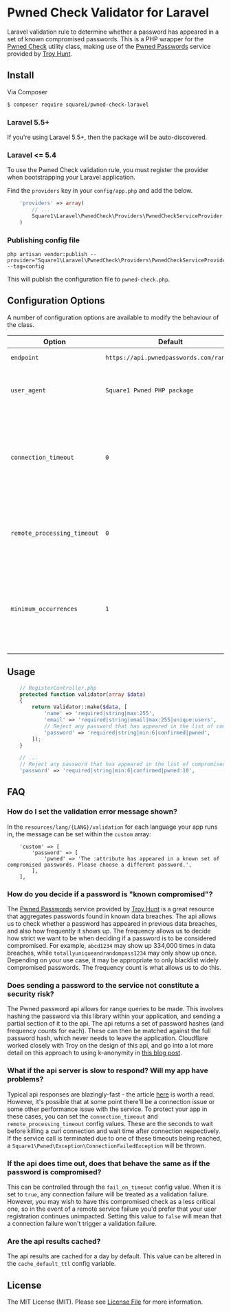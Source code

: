 # Pwned Check Validator for Laravel

Laravel validation rule to determine whether a password has appeared in a set of known compromised passwords. This is a PHP wrapper for the [Pwned Check](https://github.com/square1-io/pwned-check) utility class, making use of the [Pwned Passwords](https://haveibeenpwned.com/Passwords) service provided by [Troy Hunt](https://www.troyhunt.com/).


## Install

Via Composer

``` bash
$ composer require square1/pwned-check-laravel
```

### Laravel 5.5+
If you're using Laravel 5.5+, then the package will be auto-discovered.

### Laravel <= 5.4

To use the Pwned Check validation rule, you must register the provider when bootstrapping your Laravel application.

Find the `providers` key in your `config/app.php` and add the below.

```php
    'providers' => array(
        // ...
        Square1\Laravel\PwnedCheck\Providers\PwnedCheckServiceProvider::class,
    )
```

### Publishing config file

```
php artisan vendor:publish --provider="Square1\Laravel\PwnedCheck\Providers\PwnedCheckServiceProvider" --tag=config
```

This will publish the configuration file to `pwned-check.php`.


## Configuration Options

A number of configuration options are available to modify the behaviour of the class.

| Option | Default | Comment |
|--------|---------|---------|
| `endpoint` | `https://api.pwnedpasswords.com/range/` | Service endpoint url |
| `user_agent` | `Square1 Pwned PHP package` | User agent to use - api calls without a user agent are rejected |
| `connection_timeout` | `0` | Initial curl connection limit (0 for off). If connection takes longer than X seconds to establish, it's terminated |
| `remote_processing_timeout` | `0` | Number of seconds after which to kill a slow-responding connection (0 for off) |
| `minimum_occurrences` | `1` | Minimum number of times a password needs to appear in breaches before being considered compromised |


## Usage

``` php
    // RegisterController.php
    protected function validator(array $data)
    {
        return Validator::make($data, [
            'name' => 'required|string|max:255',
            'email' => 'required|string|email|max:255|unique:users',
            // Reject any password that has appeared in the list of compromised ones
            'password' => 'required|string|min:6|confirmed|pwned',
        ]);
    }

    // ...
    // Reject any password that has appeared in the list of compromised ones more than ten times
    'password' => 'required|string|min:6|confirmed|pwned:10',

```


## FAQ

### How do I set the validation error message shown?

In the `resources/lang/{LANG}/validation` for each language your app runs in, the message can be set within the `custom` array:

```
    'custom' => [
        'password' => [
            'pwned' => 'The :attribute has appeared in a known set of compromised passwords. Please choose a different password.',
        ],
    ],
```

### How do you decide if a password is "known compromised"?

The [Pwned Passwords](https://haveibeenpwned.com/Passwords) service provided by [Troy Hunt](https://www.troyhunt.com/) is a great resource that aggregates passwords found in known data breaches. The api allows us to check whether a password has appeared in previous data breaches, and also how frequently it shows up. The frequency allows us to decide how strict we want to be when deciding if a password is to be considered compromised. For example, `abcd1234` may show up 334,000 times in data breaches, while `totallyuniqueandrandompass1234` may only show up once. Depending on your use case, it may be appropriate to only blacklist widely compromised passwords. The frequency count is what allows us to do this.


### Does sending a password to the service not constitute a security risk?

The Pwned password api allows for range queries to be made. This involves hashing the password via this library within your application, and sending a partial section of it to the api. The api returns a set of password hashes (and frequency counts for each). These can then be matched against the full password hash, which never needs to leave the application. Cloudflare worked closely with Troy on the design of this api, and go into a lot more detail on this approach to using k-anonymity in [this blog post](https://blog.cloudflare.com/validating-leaked-passwords-with-k-anonymity/).


### What if the api server is slow to respond? Will my app have problems?

Typical api responses are blazingly-fast - the article [here](https://www.troyhunt.com/i-wanna-go-fast-why-searching-through-500m-pwned-passwords-is-so-quick/) is worth a read. However, it's possible that at some point there'll be a connection issue or some other performance issue with the service. To protect your app in these cases, you can set the `connection_timeout` and `remote_processing_timeout` config values. These are the seconds to wait before killing a curl connection and wait time after connection respectively. If the service call is terminated due to one of these timeouts being reached, a `Square1\Pwned\Exception\ConnectionFailedException` will be thrown.


### If the api does time out, does that behave the same as if the password is compromised?

This can be controlled through the `fail_on_timeout` config value. When it is set to `true`, any connection failure will be treated as a validation failure. However, you may wish to have this compromised check as a less critical one, so in the event of a remote service failure you'd prefer that your user registration continues unimpacted. Setting this value to `false` will mean that a connection failure won't trigger a validation failure.


### Are the api results cached?

The api results are cached for a day by default. This value can be altered in the `cache_default_ttl` config variable.


## License

The MIT License (MIT). Please see [License File](LICENSE.md) for more information.